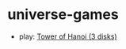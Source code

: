 # universe-games

- play: [Tower of Hanoi (3 disks)](https://chiaki-i.github.io/universe-games/hanoi/game.html)
